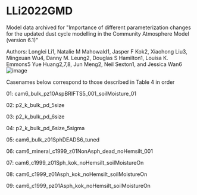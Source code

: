 # LLi2022GMD
Model data archived for "Importance of different parameterization changes for the updated dust cycle modelling in the Community Atmosphere Model (version 6.1)"

Authors: Longlei Li1, Natalie M Mahowald1, Jasper F Kok2, Xiaohong Liu3, Mingxuan Wu4, Danny M. Leung2, Douglas S Hamilton1, Louisa K. Emmons5 Yue Huang2,7,8, Jun Meng2, Neil Sexton1, and Jessica Wan6![image](https://user-images.githubusercontent.com/31446018/153068111-13efaa51-5f82-4d61-8803-7e3c88395198.png)


Casenames below correspond to those described in Table 4 in order

01: cam6_bulk_pz10AspBRIFTS5_001_soilMoisture_01

02: p2_k_bulk_pd_5size

03: p2_k_bulk_pd_6size

04: p2_k_bulk_pd_6size_5sigma

05: cam6_bulk_z01SphDEADS6_tuned

06: cam6_mineral_c1999_z01NonAsph_dead_noHemsilt_001

07: cam6_c1999_z01Sph_kok_noHemsilt_soilMoistureOn

08: cam6_c1999_z01Asph_kok_noHemsilt_soilMoistureOn

09: cam6_c1999_pz01Asph_kok_noHemsilt_soilMoistureOn
